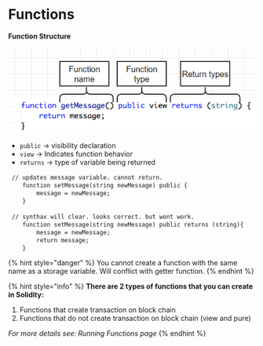 # Functions

**Function Structure**

![Example](<../../../.gitbook/assets/image (176).png>)

* `public` -> visibility declaration&#x20;
* `view` -> Indicates function behavior
* `returns` -> type of variable being returned

```solidity
 // updates message variable. cannot return.
    function setMessage(string newMessage) public {
        message = newMessage;
    }
    
 // synthax will clear. looks correct. but wont work.
    function setMessage(string newMessage) public returns (string){
        message = newMessage;
        return message;
    }    
```

{% hint style="danger" %}
You cannot create a function with the same name as a storage variable. Will conflict with getter function.
{% endhint %}

{% hint style="info" %}
**There are 2 types of functions that you can create in Solidity:**

1. Functions that create transaction on block chain
2. Functions that do not create transaction on block chain (view and pure)

_For more details see: Running Functions page_
{% endhint %}
